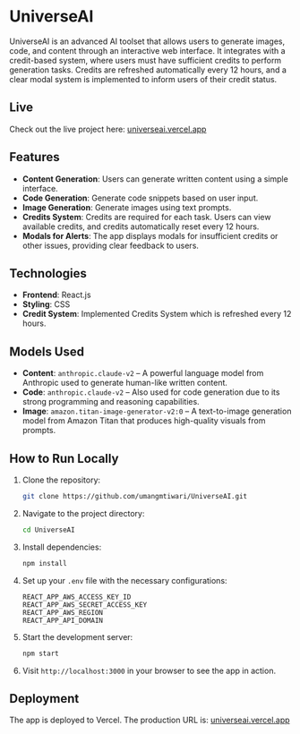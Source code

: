 # UniverseAI

UniverseAI is an advanced AI toolset that allows users to generate images, code, and content through an interactive web interface. It integrates with a credit-based system, where users must have sufficient credits to perform generation tasks. Credits are refreshed automatically every 12 hours, and a clear modal system is implemented to inform users of their credit status.

## Live

Check out the live project here: [universeai.vercel.app](https://universeai.vercel.app)

## Features

- **Content Generation**: Users can generate written content using a simple interface.
- **Code Generation**: Generate code snippets based on user input.
- **Image Generation**: Generate images using text prompts.
- **Credits System**: Credits are required for each task. Users can view available credits, and credits automatically reset every 12 hours.
- **Modals for Alerts**: The app displays modals for insufficient credits or other issues, providing clear feedback to users.
  
## Technologies

- **Frontend**: React.js
- **Styling**: CSS
- **Credit System**: Implemented Credits System which is refreshed every 12 hours.

## Models Used

- **Content**: `anthropic.claude-v2` – A powerful language model from Anthropic used to generate human-like written content.
- **Code**: `anthropic.claude-v2` – Also used for code generation due to its strong programming and reasoning capabilities.
- **Image**: `amazon.titan-image-generator-v2:0` – A text-to-image generation model from Amazon Titan that produces high-quality visuals from prompts.

## How to Run Locally

1. Clone the repository:

   ```bash
   git clone https://github.com/umangmtiwari/UniverseAI.git
   ```

2. Navigate to the project directory:

   ```bash
   cd UniverseAI
   ```

3. Install dependencies:

   ```bash
   npm install
   ```

4. Set up your `.env` file with the necessary configurations:

   ```env
   REACT_APP_AWS_ACCESS_KEY_ID
   REACT_APP_AWS_SECRET_ACCESS_KEY
   REACT_APP_AWS_REGION
   REACT_APP_API_DOMAIN
   ```

5. Start the development server:

   ```bash
   npm start
   ```

6. Visit `http://localhost:3000` in your browser to see the app in action.

## Deployment

The app is deployed to Vercel. The production URL is: [universeai.vercel.app](https://universeai.vercel.app)
